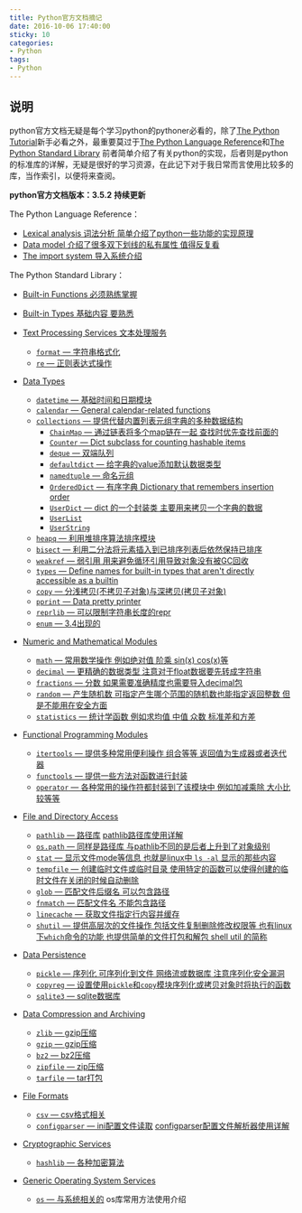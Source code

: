 ```yaml
---
title: Python官方文档摘记
date: 2016-10-06 17:40:00
sticky: 10
categories: 
- Python
tags:
- Python
---
```


## 说明
python官方文档无疑是每个学习python的pythoner必看的，除了[The Python Tutorial](https://docs.python.org/3/tutorial/index.html)新手必看之外，最重要莫过于[The Python Language Reference](https://docs.python.org/3/reference/index.html)和[The Python Standard Library](https://docs.python.org/3/library/index.html)
前者简单介绍了有关python的实现，后者则是python的标准库的详解，无疑是很好的学习资源，在此记下对于我日常而言使用比较多的库，当作索引，以便将来查阅。

**python官方文档版本：3.5.2**
**持续更新**

<!-- more -->

The Python Language Reference：

- [Lexical analysis 词法分析 简单介绍了python一些功能的实现原理](https://docs.python.org/3/reference/lexical_analysis.html)
- [Data model 介绍了很多双下划线的私有属性 值得反复看](https://docs.python.org/3/reference/datamodel.html)
- [The import system 导入系统介绍](https://docs.python.org/3/reference/import.html)

The Python Standard Library：

- [Built-in Functions 必须熟练掌握](https://docs.python.org/3/library/functions.html)
- [Built-in Types 基础内容 要熟悉](https://docs.python.org/3/library/stdtypes.html)
- [Text Processing Services 文本处理服务](https://docs.python.org/3.5/library/text.html)
  - [`format` — 字符串格式化](https://docs.python.org/3.5/library/string.html)
  - [`re` — 正则表达式操作](https://docs.python.org/3.5/library/re.html)
- [Data Types](https://docs.python.org/3/library/datatypes.html)

  - [`datetime` — 基础时间和日期模块](https://docs.python.org/3/library/datetime.html)
  - [`calendar` — General calendar-related functions](https://docs.python.org/3/library/calendar.html)
  - [`collections` — 提供代替内置列表元组字典的多种数据结构](https://docs.python.org/3/library/collections.html#module-collections)
    - [`ChainMap` — 通过链表将多个map链在一起 查找时优先查找前面的](https://docs.python.org/3/library/collections.html#collections.ChainMap)
    - [`Counter` — Dict subclass for counting hashable items](https://docs.python.org/3/library/collections.html#collections.Counter)
    - [`deque` — 双端队列](https://docs.python.org/3/library/collections.html#collections.deque)
    - [`defaultdict` — 给字典的value添加默认数据类型](https://docs.python.org/3/library/collections.html#collections.defaultdict)
    - [`namedtuple` — 命名元组](https://docs.python.org/3/library/collections.html#collections.namedtuple)
    - [`OrderedDict` — 有序字典 Dictionary that remembers insertion order](https://docs.python.org/3/library/collections.html#collections.OrderedDict)
    - [`UserDict` — dict 的一个封装类 主要用来拷贝一个字典的数据](https://docs.python.org/3/library/collections.html#collections.UserDict)
    - [`UserList`](https://docs.python.org/3/library/collections.html#collections.UserList)
    - [`UserString`](https://docs.python.org/3/library/collections.html#collections.UserString)
  - [`heapq` — 利用堆排序算法排序模块](https://docs.python.org/3/library/heapq.html)
  - [`bisect` — 利用二分法将元素插入到已排序列表后依然保持已排序](https://docs.python.org/3/library/bisect.html)
  - [`weakref` — 弱引用 用来避免循环引用导致对象没有被GC回收](https://docs.python.org/3/library/weakref.html)
  - [`types` — Define names for built-in types that aren't directly accessible as a builtin](https://docs.python.org/3/library/types.html)
  - [`copy` — 分浅拷贝(不拷贝子对象)与深拷贝(拷贝子对象)](https://docs.python.org/3/library/copy.html)
  - [`pprint` — Data pretty printer](https://docs.python.org/3/library/pprint.html)
  - [`reprlib` — 可以限制字符串长度的repr](https://docs.python.org/3/library/reprlib.html)
  - [`enum` — 3.4出现的](https://docs.python.org/3/library/enum.html)
- [Numeric and Mathematical Modules](https://docs.python.org/3/library/numeric.html)
  - [`math` — 常用数学操作 例如绝对值 阶乘 sin(x) cos(x)等](https://docs.python.org/3/library/math.html)
  - [`decimal` — 更精确的数据类型 注意对于float数据要先转成字符串](https://docs.python.org/3/library/decimal.html)
  - [`fractions` — 分数  如果需要准确精度也需要导入decimal包](https://docs.python.org/3/library/fractions.html)
  - [`random` — 产生随机数 可指定产生哪个范围的随机数也能指定返回整数 但是不能用在安全方面](https://docs.python.org/3/library/random.html)
  - [`statistics` — 统计学函数 例如求均值 中值 众数 标准差和方差](https://docs.python.org/3/library/statistics.html)
- [Functional Programming Modules](https://docs.python.org/3/library/functional.html)
  - [`itertools` — 提供多种常用便利操作 组合等等 返回值为生成器或者迭代器](https://docs.python.org/3/library/itertools.html)
  - [`functools` — 提供一些方法对函数进行封装](https://docs.python.org/3/library/functools.html)
  - [`operator` — 各种常用的操作符都封装到了该模块中 例如加减乘除 大小比较等等](https://docs.python.org/3/library/operator.html)
- [File and Directory Access](https://docs.python.org/3/library/filesys.html)
  - [`pathlib` — 路径库](https://docs.python.org/3/library/pathlib.html)  [pathlib路径库使用详解](https://xin053.github.io/2016/07/03/pathlib%E8%B7%AF%E5%BE%84%E5%BA%93%E4%BD%BF%E7%94%A8%E8%AF%A6%E8%A7%A3/)
  - [`os.path` — 同样是路径库 与pathlib不同的是后者上升到了对象级别](https://docs.python.org/3/library/os.path.html)
  - [`stat` — 显示文件mode等信息 也就是linux中 `ls -al` 显示的那些内容](https://docs.python.org/3/library/stat.html)
  - [`tempfile` — 创建临时文件或临时目录 使用特定的函数可以使得创建的临时文件在关闭的时候自动删除](https://docs.python.org/3/library/tempfile.html)
  - [`glob` — 匹配文件后缀名  可以包含路径](https://docs.python.org/3/library/glob.html)
  - [`fnmatch` — 匹配文件名  不能包含路径](https://docs.python.org/3/library/fnmatch.html)
  - [`linecache` — 获取文件指定行内容并缓存](https://docs.python.org/3/library/linecache.html)
  - [`shutil` — 提供高层次的文件操作 包括文件复制删除修改权限等 也有linux下`which`命令的功能 也提供简单的文件打包和解包 shell util 的简称](https://docs.python.org/3/library/shutil.html)
- [Data Persistence](https://docs.python.org/3/library/persistence.html)
  - [`pickle` — 序列化 可序列化到文件 网络流或数据库 注意序列化安全漏洞](https://docs.python.org/3/library/pickle.html)
  - [`copyreg` — 设置使用`pickle`和`copy`模块序列化或拷贝对象时将执行的函数](https://docs.python.org/3/library/copyreg.html)
  - [`sqlite3` — sqlite数据库](https://docs.python.org/3/library/sqlite3.html)
- [Data Compression and Archiving](https://docs.python.org/3/library/archiving.html)
  - [`zlib` — gzip压缩](https://docs.python.org/3/library/zlib.html)
  - [`gzip` — gzip压缩](https://docs.python.org/3/library/gzip.html)
  - [`bz2` — bz2压缩](https://docs.python.org/3/library/bz2.html)
  - [`zipfile` — zip压缩](https://docs.python.org/3/library/zipfile.html)
  - [`tarfile` — tar打包](https://docs.python.org/3/library/tarfile.html)
- [File Formats](https://docs.python.org/3/library/fileformats.html)
  - [`csv` — csv格式相关](https://docs.python.org/3/library/csv.html)
  - [`configparser` — ini配置文件读取](https://docs.python.org/3/library/configparser.html) [configparser配置文件解析器使用详解](https://xin053.github.io/2016/07/18/configparser%E9%85%8D%E7%BD%AE%E6%96%87%E4%BB%B6%E8%A7%A3%E6%9E%90%E5%99%A8%E4%BD%BF%E7%94%A8%E8%AF%A6%E8%A7%A3/)
- [Cryptographic Services](https://docs.python.org/3/library/crypto.html)
  - [`hashlib` — 各种加密算法](https://docs.python.org/3/library/hashlib.html)
- [Generic Operating System Services](https://docs.python.org/3/library/allos.html)
  - [`os` — 与系统相关的](https://docs.python.org/3/library/os.html) os库常用方法使用介绍


